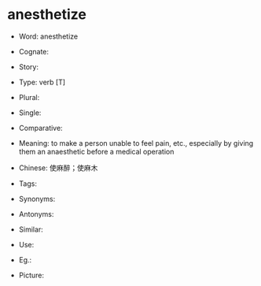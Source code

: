 # anesthetize

- Word: anesthetize
- Cognate: 
- Story: 

- Type: verb [T]
- Plural: 
- Single: 
- Comparative: 
- Meaning: to make a person unable to feel pain, etc., especially by giving them an anaesthetic before a medical operation
- Chinese: 使麻醉；使麻木
- Tags: 
- Synonyms: 
- Antonyms: 
- Similar: 
- Use: 
- Eg.: 
- Picture: 

